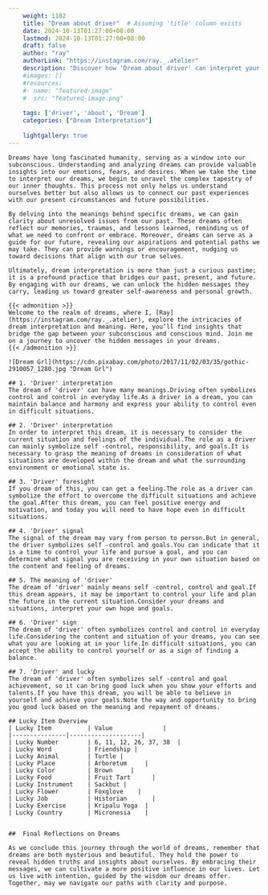 ```yaml
---
    weight: 1182
    title: "Dream about driver"  # Assuming 'title' column exists
    date: 2024-10-13T01:27:00+08:00
    lastmod: 2024-10-13T01:27:00+08:00
    draft: false
    author: "ray"
    authorLink: "https://instagram.com/ray._.atelier"
    description: "Discover how 'Dream about driver' can interpret your future and uncover its significant meanings in your life."
    #images: []
    #resources:
    #- name: "featured-image"
    #  src: "featured-image.png"
    
    tags: ['driver', 'about', 'Dream']
    categories: ["Dream Interpretation"]
    
    lightgallery: true
---
```

    
    Dreams have long fascinated humanity, serving as a window into our subconscious. Understanding and analyzing dreams can provide valuable insights into our emotions, fears, and desires. When we take the time to interpret our dreams, we begin to unravel the complex tapestry of our inner thoughts. This process not only helps us understand ourselves better but also allows us to connect our past experiences with our present circumstances and future possibilities.
    
    By delving into the meanings behind specific dreams, we can gain clarity about unresolved issues from our past. These dreams often reflect our memories, traumas, and lessons learned, reminding us of what we need to confront or embrace. Moreover, dreams can serve as a guide for our future, revealing our aspirations and potential paths we may take. They can provide warnings or encouragement, nudging us toward decisions that align with our true selves.
    
    Ultimately, dream interpretation is more than just a curious pastime; it is a profound practice that bridges our past, present, and future. By engaging with our dreams, we can unlock the hidden messages they carry, leading us toward greater self-awareness and personal growth.
    
    {{< admonition >}}
    Welcome to the realm of dreams, where I, [Ray](https://instagram.com/ray._.atelier), explore the intricacies of dream interpretation and meaning. Here, you’ll find insights that bridge the gap between your subconscious and conscious mind. Join me on a journey to uncover the hidden messages in your dreams.
    {{< /admonition >}}
    
    ![Dream Grl](https://cdn.pixabay.com/photo/2017/11/02/03/35/gothic-2910057_1280.jpg "Dream Grl")
    
    ## 1. 'Driver' interpretation
    The dream of 'driver' can have many meanings.Driving often symbolizes control and control in everyday life.As a driver in a dream, you can maintain balance and harmony and express your ability to control even in difficult situations.
    
    ## 2. 'Driver' interpretation
    In order to interpret this dream, it is necessary to consider the current situation and feelings of the individual.The role as a driver can mainly symbolize self -control, responsibility, and goals.It is necessary to grasp the meaning of dreams in consideration of what situations are developed within the dream and what the surrounding environment or emotional state is.
    
    ## 3. 'Driver' foresight
    If you dream of this, you can get a feeling.The role as a driver can symbolize the effort to overcome the difficult situations and achieve the goal.After this dream, you can feel positive energy and motivation, and today you will need to have hope even in difficult situations.
    
    ## 4. 'Driver' signal
    The signal of the dream may vary from person to person.But in general, the driver symbolizes self -control and goals.You can indicate that it is a time to control your life and pursue a goal, and you can determine what signal you are receiving in your own situation based on the content and feeling of dreams.
    
    ## 5. The meaning of 'driver'
    The dream of 'driver' mainly means self -control, control and goal.If this dream appears, it may be important to control your life and plan the future in the current situation.Consider your dreams and situations, interpret your own hope and goals.
    
    ## 6. 'Driver' sign
    The dream of 'driver' often symbolizes control and control in everyday life.Considering the content and situation of your dreams, you can see what you are looking at in your life.In difficult situations, you can accept the ability to control yourself or as a sign of finding a balance.
    
    ## 7. 'Driver' and lucky
    The dream of 'driver' often symbolizes self -control and goal achievement, so it can bring good luck when you show your efforts and talents.If you have this dream, you will be able to believe in yourself and achieve your goals.Note the way and opportunity to bring you good luck based on the meaning and repayment of dreams.
    
    ## Lucky Item Overview
    | Lucky Item          | Value              |
    |---------------|--------------------|
    | Lucky Number        | 6, 11, 12, 26, 37, 38  |
    | Lucky Word          | Friendship |
    | Lucky Animal        | Turtle |
    | Lucky Place         | Arboretum     |
    | Lucky Color         | Brown     |
    | Lucky Food          | Fruit Tart      |
    | Lucky Instrument    | Sackbut |
    | Lucky Flower        | Foxglove    |
    | Lucky Job           | Historian       |
    | Lucky Exercise      | Kripalu Yoga  |
    | Lucky Country       | Micronesia    |
    
    
    ##  Final Reflections on Dreams
    
    As we conclude this journey through the world of dreams, remember that dreams are both mysterious and beautiful. They hold the power to reveal hidden truths and insights about ourselves. By embracing their messages, we can cultivate a more positive influence in our lives. Let us live with intention, guided by the wisdom our dreams offer. Together, may we navigate our paths with clarity and purpose.
    